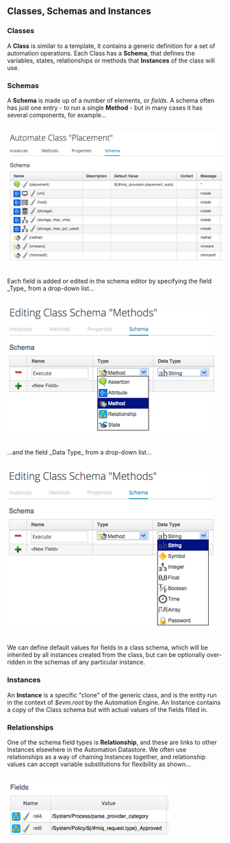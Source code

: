 ## Classes, Schemas and Instances

### Classes
A **Class** is similar to a template, it contains a generic definition for a set of automation operations. Each Class has a **Schema**, that defines the variables, states, relationships or methods that **Instances** of the class will use.

### Schemas
A **Schema** is made up of a number of elements, or _fields_. A schema often has just one entry - to run a single **Method** - but in many cases it has several components, for example...
<br> <br>

![Screenshot](images/screenshot4.png)

<br>
Each field is added or edited in the schema editor by specifying the field _Type_ from a drop-down list...
<br> <br>

![Screenshot](images/screenshot5.png)

<br>
...and the field _Data Type_ from a drop-down list...
<br> <br>

![Screenshot](images/screenshot6.png)

<br>
We can define default values for fields in a class schema, which will be inherited by all instances created from the class, but can be optionally over-ridden in the schemas of any particular instance.

### Instances

An **Instance** is a specific "clone" of the generic class, and is the entity run in the context of _$evm.root_ by the Automation Engine. An Instance contains a copy of the Class schema but with actual values of the fields filled in.

### Relationships

One of the schema field types is **Relationship**, and these are links to other Instances elsewhere in the Automation Datastore. We often use relationships as a way of chaining Instances together, and relationship values can accept variable substitutions for flexibility as shown...
<br> <br>

![Screenshot](images/screenshot7.png)
